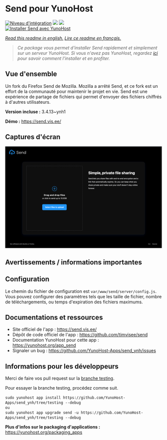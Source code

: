 # Send pour YunoHost

[![Niveau d'intégration](https://dash.yunohost.org/integration/send.svg)](https://dash.yunohost.org/appci/app/send) ![](https://ci-apps.yunohost.org/ci/badges/send.status.svg) ![](https://ci-apps.yunohost.org/ci/badges/send.maintain.svg)  
[![Installer Send avec YunoHost](https://install-app.yunohost.org/install-with-yunohost.svg)](https://install-app.yunohost.org/?app=send)

*[Read this readme in english.](./README.md)*
*[Lire ce readme en français.](./README_fr.md)*

> *Ce package vous permet d'installer Send rapidement et simplement sur un serveur YunoHost.
Si vous n'avez pas YunoHost, regardez [ici](https://yunohost.org/#/install) pour savoir comment l'installer et en profiter.*

## Vue d'ensemble

Un fork du Firefox Send de Mozilla. Mozilla a arrêté Send, et ce fork est un effort de la communauté pour maintenir le projet en vie.
Send est une expérience de partage de fichiers qui permet d'envoyer des fichiers chiffrés à d'autres utilisateurs.


**Version incluse :** 3.4.13~ynh1

**Démo :** https://send.vis.ee/

## Captures d'écran

![](./doc/screenshots/screenshot.png)

## Avertissements / informations importantes

## Configuration

Le chemin du fichier de configuration est `var/www/send/server/config.js`.
Vous pouvez configurer des paramètres tels que les taille de fichier, nombre de téléchargements, ou temps d'expiration des fichiers maximums.

## Documentations et ressources

* Site officiel de l'app : https://send.vis.ee/
* Dépôt de code officiel de l'app : https://github.com/timvisee/send
* Documentation YunoHost pour cette app : https://yunohost.org/app_send
* Signaler un bug : https://github.com/YunoHost-Apps/send_ynh/issues

## Informations pour les développeurs

Merci de faire vos pull request sur la [branche testing](https://github.com/YunoHost-Apps/send_ynh/tree/testing).

Pour essayer la branche testing, procédez comme suit.
```
sudo yunohost app install https://github.com/YunoHost-Apps/send_ynh/tree/testing --debug
ou
sudo yunohost app upgrade send -u https://github.com/YunoHost-Apps/send_ynh/tree/testing --debug
```

**Plus d'infos sur le packaging d'applications :** https://yunohost.org/packaging_apps